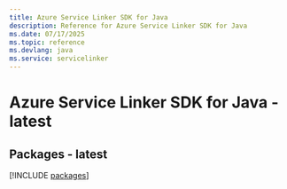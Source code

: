 ```yaml
---
title: Azure Service Linker SDK for Java
description: Reference for Azure Service Linker SDK for Java
ms.date: 07/17/2025
ms.topic: reference
ms.devlang: java
ms.service: servicelinker
---
```

# Azure Service Linker SDK for Java - latest
## Packages - latest
[!INCLUDE [packages](service-linker-index.md)]